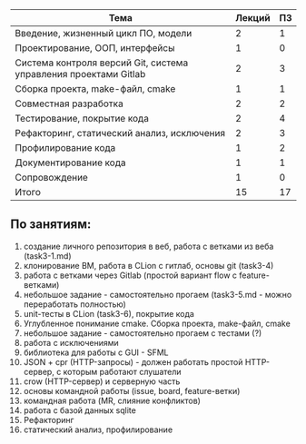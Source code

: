  
| Тема | Лекций | ПЗ |
| ------ | ------ | ------ |
| Введение, жизненный цикл ПО, модели | 2 | 1 |
| Проектирование, ООП, интерфейсы | 1 | 0 |
| Система контроля версий Git, система управления проектами Gitlab | 2 | 3 |
| Сборка проекта, make-файл, cmake | 1 | 1 |
| Совместная разработка | 2 | 2 |
| Тестирование, покрытие кода | 2 | 4 |
| Рефакторинг, статический анализ, исключения | 2 | 3 |
| Профилирование кода | 1 | 2 |
| Документирование кода | 1 | 1 |
| Сопровождение | 1 | 0 |
| Итого | 15 | 17 |

## По занятиям:

1. создание личного репозитория в веб, работа с ветками из веба (task3-1.md)
1. клонирование ВМ, работа в CLion с гитлаб, основы git (task3-4)
1. работа с ветками через Gitlab (простой вариант flow с feature-ветками)
1. небольшое задание - самостоятельно прогаем (task3-5.md - можно переработать полностью)
1. unit-тесты в CLion (task3-6), покрытие кода
1. Углубленное понимание cmake. Сборка проекта, make-файл, cmake
1. небольшое задание - самостоятельно прогаем с тестами (?)
1. работа с исключениями
1. библиотека для работы с GUI - SFML
1. JSON + cpr (HTTP-запросы) - должен работать простой HTTP-сервер, с которым работают слушатели
1. crow (HTTP-сервер) и серверную часть
1. основы командной работы (issue, board, feature-ветки)
1. командная работа (MR, слияние конфликтов)
1. работа с базой данных sqlite
1. Рефакторинг
1. статический анализ, профилирование
